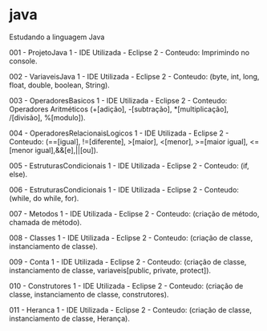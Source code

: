 # java
Estudando a linguagem Java

001 - ProjetoJava
	1 - IDE Utilizada - Eclipse
	2 - Conteudo: Imprimindo no console.
	
002 - VariaveisJava
	1 - IDE Utilizada - Eclipse
	2 - Conteudo: (byte, int, long, float, double, boolean, String).
		
003 - OperadoresBasicos
	1 - IDE Utilizada - Eclipse
	2 - Conteudo: Operadores Aritméticos (+[adição], -[subtração], *[multiplicação], /[divisão], %[modulo]).		
		
004 - OperadoresRelacionaisLogicos
	1 - IDE Utilizada - Eclipse
	2 - Conteudo: (==[igual], !=[diferente], >[maior], <[menor], >=[maior igual], <=[menor igual],&&[e],||[ou]).	
	
005 - EstruturasCondicionais
	1 - IDE Utilizada - Eclipse
	2 - Conteudo: (if, else).	
	
006 - EstruturasCondicionais
	1 - IDE Utilizada - Eclipse
	2 - Conteudo: (while, do while, for).	

007 - Metodos
	1 - IDE Utilizada - Eclipse
	2 - Conteudo: (criação de método, chamada de método).

008 - Classes
	1 - IDE Utilizada - Eclipse
	2 - Conteudo: (criação de classe, instanciamento de classe).	

009 - Conta
	1 - IDE Utilizada - Eclipse
	2 - Conteudo: (criação de classe, instanciamento de classe, variaveis[public, private, protect]).	

010 - Construtores
	1 - IDE Utilizada - Eclipse
	2 - Conteudo: (criação de classe, instanciamento de classe, construtores).		
	
011 - Heranca
	1 - IDE Utilizada - Eclipse
	2 - Conteudo: (criação de classe, instanciamento de classe, Herança).	
	
